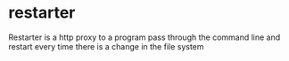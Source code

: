 # restarter
Restarter is a http proxy to a program pass through the command line and restart every time there is a change in the file system
